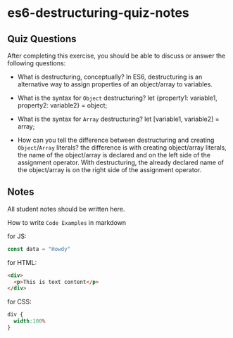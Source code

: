 # es6-destructuring-quiz-notes

## Quiz Questions

After completing this exercise, you should be able to discuss or answer the following questions:

- What is destructuring, conceptually?
In ES6, destructuring is an alternative way to assign properties of an object/array to variables.

- What is the syntax for `Object` destructuring?
let {property1: variable1, property2: variable2} = object;

- What is the syntax for `Array` destructuring?
let [variable1, variable2] = array;

- How can you tell the difference between destructuring and creating `Object`/`Array` literals?
the difference is with creating object/array literals, the name of the object/array is declared and on the left side of the assignment operator. With destructuring, the already declared name of the object/array is on the right side of the assignment operator.

## Notes

All student notes should be written here.


How to write `Code Examples` in markdown

for JS:
```javascript
const data = "Howdy"
```

for HTML:
```html
<div>
  <p>This is text content</p>
</div>
```

for CSS:
```css
div {
  width:100%
}
```
